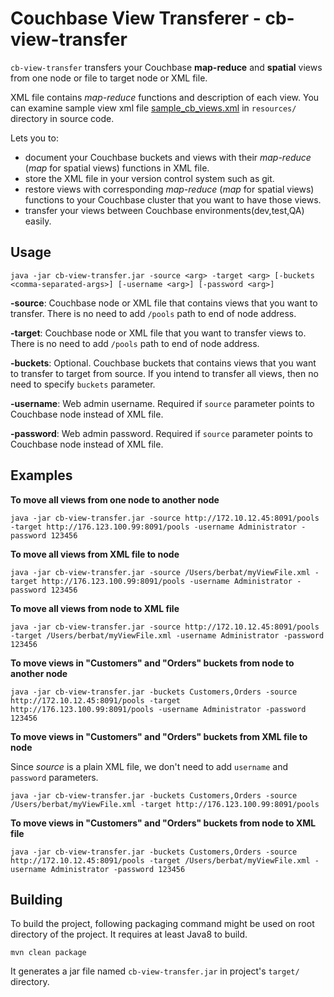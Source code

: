 Couchbase View Transferer - cb-view-transfer
============================================
`cb-view-transfer` transfers your Couchbase __map-reduce__ and __spatial__ views from one node or file to target node or XML file. 

XML file contains *map-reduce* functions and description of each view. You can examine sample view xml file [sample_cb_views.xml](https://github.com/baybatu/cb-view-transferer/blob/master/src/main/resources/sample_cb_views.xml) 
in `resources/` directory in source code.

Lets you to:

* document your Couchbase buckets and views with their *map-reduce* (*map* for spatial views) functions in XML file.
* store the XML file in your version control system such as git. 
* restore views with corresponding *map-reduce* (*map* for spatial views) functions to your Couchbase cluster that you want to have those views.
* transfer your views between Couchbase environments(dev,test,QA) easily.

Usage
-----
```
java -jar cb-view-transfer.jar -source <arg> -target <arg> [-buckets <comma-separated-args>] [-username <arg>] [-password <arg>]
```
**-source**: Couchbase node or XML file that contains views that you want to transfer. 
There is no need to add `/pools` path to end of node address.

**-target**: Couchbase node or XML file that you want to transfer views to. 
There is no need to add `/pools` path to end of node address.

**-buckets**: Optional. Couchbase buckets that contains views that you want to transfer to target from source.
If you intend to transfer all views, then no need to specify `buckets` parameter.

**-username**: Web admin username. Required if `source` parameter points to Couchbase node instead of XML file.

**-password**: Web admin password. Required if `source` parameter points to Couchbase node instead of XML file.


Examples
--------

__To move all views from one node to another node__

```
java -jar cb-view-transfer.jar -source http://172.10.12.45:8091/pools -target http://176.123.100.99:8091/pools -username Administrator -password 123456
```

__To move all views from XML file to node__

```
java -jar cb-view-transfer.jar -source /Users/berbat/myViewFile.xml -target http://176.123.100.99:8091/pools -username Administrator -password 123456
```

__To move all views from node to XML file__

```
java -jar cb-view-transfer.jar -source http://172.10.12.45:8091/pools -target /Users/berbat/myViewFile.xml -username Administrator -password 123456
```

__To move views in "Customers" and "Orders" buckets from node to another node__

```
java -jar cb-view-transfer.jar -buckets Customers,Orders -source http://172.10.12.45:8091/pools -target http://176.123.100.99:8091/pools -username Administrator -password 123456
```

__To move views in "Customers" and "Orders" buckets from XML file to node__

Since *source* is a plain XML file, we don't need to add `username` and `password` parameters. 

```
java -jar cb-view-transfer.jar -buckets Customers,Orders -source /Users/berbat/myViewFile.xml -target http://176.123.100.99:8091/pools
```

__To move views in "Customers" and "Orders" buckets from node to XML file__

```
java -jar cb-view-transfer.jar -buckets Customers,Orders -source http://172.10.12.45:8091/pools -target /Users/berbat/myViewFile.xml -username Administrator -password 123456
```

Building
--------
To build the project, following packaging command might be used on root directory of the project. 
It requires at least Java8 to build.
```
mvn clean package
```
It generates a jar file named `cb-view-transfer.jar` in project's `target/` directory. 
